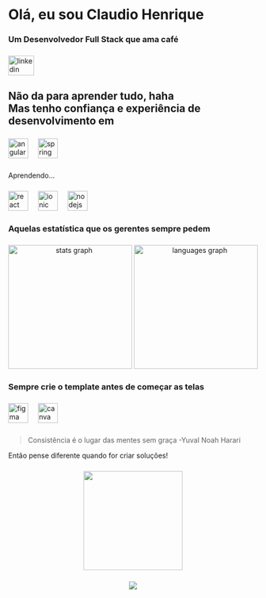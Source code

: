 <h1 align="left">Olá, eu sou Claudio Henrique</h1>

###

<h3 align="left">Um Desenvolvedor Full Stack que ama café</h3>

###

<div align="left">
  <a href="https://www.linkedin.com/in/claudio-oliveira20" target="_blank">
    <img src="https://raw.githubusercontent.com/maurodesouza/profile-readme-generator/master/src/assets/icons/social/linkedin/default.svg" width="52" height="40" alt="linkedin logo"  />
  </a>
</div>

###

<h2 align="left">Não da para aprender tudo, haha<br>Mas tenho confiança e experiência de desenvolvimento em</h2>

###

<div align="left">
  <img src="https://img.shields.io/badge/Angular-DD0031?logo=angular&logoColor=white&style=for-the-badge" height="40" alt="angularjs logo"  />
  <img width="12" />
  <img src="https://img.shields.io/badge/Spring-6DB33F?logo=spring&logoColor=black&style=for-the-badge" height="40" alt="spring logo"  />
</div>

###

<p align="left">Aprendendo...</p>

###

<div align="left">
  <img src="https://img.shields.io/badge/React-61DAFB?logo=react&logoColor=black&style=for-the-badge" height="40" alt="react logo"  />
  <img width="12" />
  <img src="https://img.shields.io/badge/Ionic-3880FF?logo=ionic&logoColor=white&style=for-the-badge" height="40" alt="ionic logo"  />
  <img width="12" />
  <img src="https://img.shields.io/badge/Node.js-339933?logo=nodedotjs&logoColor=white&style=for-the-badge" height="40" alt="nodejs logo"  />
</div>

###

<h3 align="left">Aquelas estatística que os gerentes sempre pedem</h3>

###

<div align="center">
  <img src="https://github-readme-stats.vercel.app/api?username=ClaudioHenr&hide_title=false&hide_rank=false&show_icons=false&include_all_commits=true&count_private=true&disable_animations=false&theme=dark&locale=en&hide_border=false&order=1" height="250" alt="stats graph"  />
  <img src="https://github-readme-stats.vercel.app/api/top-langs?username=ClaudioHenr&locale=en&hide_title=false&layout=compact&card_width=320&langs_count=8&theme=dark&hide_border=false&order=2" height="250" alt="languages graph"  />
</div>

###

<h3 align="left">Sempre crie o template antes de começar as telas</h3>

###

<div align="left">
  <img src="https://cdn.simpleicons.org/figma/F24E1E" height="40" alt="figma logo"  />
  <img width="12" />
  <img src="https://cdn.jsdelivr.net/gh/devicons/devicon/icons/canva/canva-original.svg" height="40" alt="canva logo"  />
</div>

###

<blockquote>
  <p>Consistência é o lugar das mentes sem graça -Yuval Noah Harari</p>
</blockquote>
<p>Então pense diferente quando for criar soluções!</p>

###

<div align="center">
  <img height="200" src="https://media1.giphy.com/media/2IudUHdI075HL02Pkk/200w.gif?cid=82a1493b0dli8nmbsw6s3y3ipf9j2voq7yz5m62pef9y1iqx&ep=v1_gifs_related&rid=200w.gif&ct=g"  />
</div>

###

<div align="center">
  <img src="https://profile-counter.glitch.me/ClaudioHenr/count.svg?"  />
</div>

###

